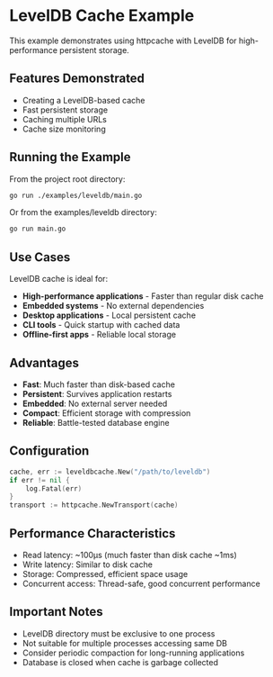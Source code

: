 # LevelDB Cache Example

This example demonstrates using httpcache with LevelDB for high-performance persistent storage.

## Features Demonstrated

- Creating a LevelDB-based cache
- Fast persistent storage
- Caching multiple URLs
- Cache size monitoring

## Running the Example

From the project root directory:

```bash
go run ./examples/leveldb/main.go
```

Or from the examples/leveldb directory:

```bash
go run main.go
```

## Use Cases

LevelDB cache is ideal for:

- **High-performance applications** - Faster than regular disk cache
- **Embedded systems** - No external dependencies
- **Desktop applications** - Local persistent cache
- **CLI tools** - Quick startup with cached data
- **Offline-first apps** - Reliable local storage

## Advantages

- **Fast**: Much faster than disk-based cache
- **Persistent**: Survives application restarts
- **Embedded**: No external server needed
- **Compact**: Efficient storage with compression
- **Reliable**: Battle-tested database engine

## Configuration

```go
cache, err := leveldbcache.New("/path/to/leveldb")
if err != nil {
    log.Fatal(err)
}
transport := httpcache.NewTransport(cache)
```

## Performance Characteristics

- Read latency: ~100µs (much faster than disk cache ~1ms)
- Write latency: Similar to disk cache
- Storage: Compressed, efficient space usage
- Concurrent access: Thread-safe, good concurrent performance

## Important Notes

- LevelDB directory must be exclusive to one process
- Not suitable for multiple processes accessing same DB
- Consider periodic compaction for long-running applications
- Database is closed when cache is garbage collected
